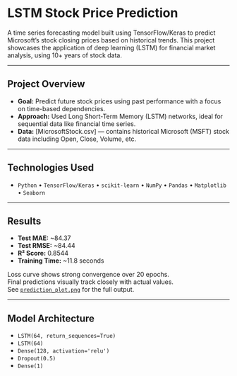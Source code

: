 # LSTM Stock Price Prediction
A time series forecasting model built using TensorFlow/Keras to predict Microsoft’s stock closing prices based on historical trends. This project showcases the application of deep learning (LSTM) for financial market analysis, using 10+ years of stock data.

---

## Project Overview

- **Goal:** Predict future stock prices using past performance with a focus on time-based dependencies.
- **Approach:** Used Long Short-Term Memory (LSTM) networks, ideal for sequential data like financial time series.
- **Data:** [MicrosoftStock.csv] — contains historical Microsoft (MSFT) stock data including Open, Close, Volume, etc.

---

## Technologies Used

- `Python` • `TensorFlow/Keras` • `scikit-learn` • `NumPy` • `Pandas` • `Matplotlib` • `Seaborn`

---

## Results

- **Test MAE:** ~84.37
- **Test RMSE:** ~84.44
- **R² Score:** 0.8544
- **Training Time:** ~11.8 seconds

Loss curve shows strong convergence over 20 epochs.  
Final predictions visually track closely with actual values.  
See [`prediction_plot.png`](./prediction_plot.png) for the full output.

---

## Model Architecture

- `LSTM(64, return_sequences=True)` 
- `LSTM(64)`  
- `Dense(128, activation='relu')`  
- `Dropout(0.5)`  
- `Dense(1)`
